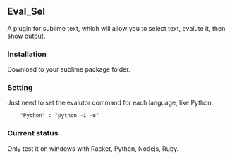 ## Eval_Sel

A plugin for sublime text, which will allow you to select text, evalute it, then show output.

### Installation

Download to your sublime package folder.

### Setting

Just need to set the evalutor command for each language, like Python:

        "Python" : "python -i -u"

### Current status

Only test it on windows with Racket, Python, Nodejs, Ruby. 

